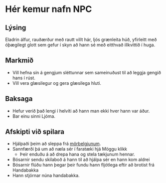 # Hér kemur nafn NPC
## Lýsing
Eladrin álfur, rauðærður með rautt villt hár, ljós grænleita húð, yfirleitt með
óþægilegt glott sem gefur í skyn að hann sé með eitthvað illkvittið í huga.

## Markmið
- Vill hefna sín á gengjum sléttunnar sem sameinuðust til að leggja gengið hans
  í rúst.
- Vill vera glæsilegur og gera glæsilega hluti.

## Baksaga
- Hefur verið það lengi í helvíti að hann man ekki hver hann var áður.
- Bar einu sinni Ljóma.

## Afskipti við spilara
- Hjálpaði þeim að sleppa frá [mörbelgjunum](/factions/morbelgir.md).
- Sannfærði þá um að næla sér í faratæki hjá Möggu klikk
  - Þeir enduðu á að drepa hana og stela tækjunum hennar.
- Bósarnir sendu skilaboð á hann til að hjálpa sér en hann kom aldrei
- Bósarnir flúðu hann þegar þeir fundu hann fljótlega eftir að brotist frá 
  Handabakka
- Hann stjórnar núna handabakka.
